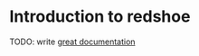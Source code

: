 # Introduction to redshoe

TODO: write [great documentation](http://jacobian.org/writing/what-to-write/)
